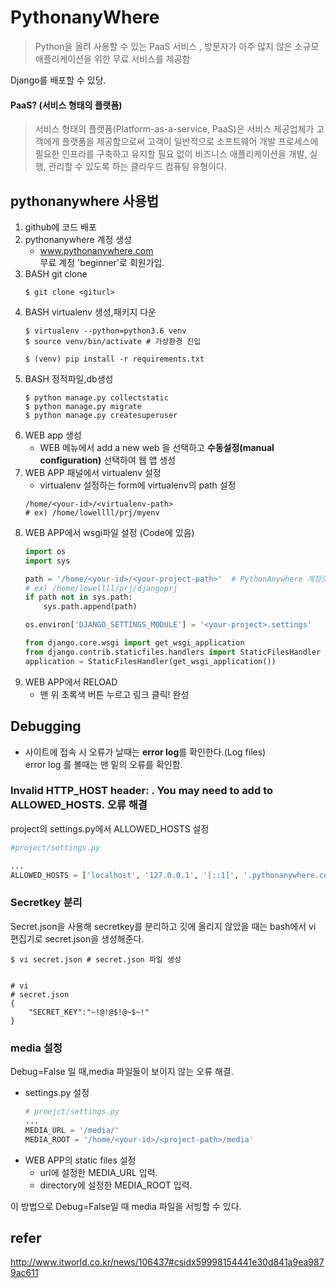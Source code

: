 # PythonanyWhere
> Python을 올려 사용할 수 있는 PaaS 서비스 , 방문자가 아주 많지 않은 소규모 애플리케이션을 위한 무료 서비스를 제공함

Django를 배포할 수 있당.

#### PaaS? (서비스 형태의 플랫폼)
>서비스 형태의 플랫폼(Platform-as-a-service, PaaS)은 서비스 제공업체가 고객에게 플랫폼을 제공함으로써 고객이 일반적으로 소프트웨어 개발 프로세스에 필요한 인프라를 구축하고 유지할 필요 없이 비즈니스 애플리케이션을 개발, 실행, 관리할 수 있도록 하는 클라우드 컴퓨팅 유형이다.

## pythonanywhere 사용법
1. github에 코드 배포 
2. pythonanywhere 계정 생성    
    - www.pythonanywhere.com  
    무료 계정 'beginner'로 회원가입.
3. BASH git clone
    ```
    $ git clone <giturl>
    ```
4. BASH virtualenv 생성,패키지 다운
    ```
    $ virtualenv --python=python3.6 venv
    $ source venv/bin/activate # 가상환경 진입
    
    $ (venv) pip install -r requirements.txt
    ```
5. BASH 정적파일,db생성
    ```
    $ python manage.py collectstatic
    $ python manage.py migrate
    $ python manage.py createsuperuser
    ```
6. WEB app 생성
    - WEB 메뉴에서 add a new web 을 선택하고 <b>수동설정(manual configuration)</b> 선택하여 웹 앱 생성 
7. WEB APP 패널에서 virtualenv 설정
    - virtualenv 설정하는 form에 virtualenv의 path 설정
    ```
    /home/<your-id>/<virtualenv-path>
    # ex) /home/lowellll/prj/myenv
    ```
8. WEB APP에서 wsgi파일 설정 (Code에 있음)
    ```python
    import os
    import sys

    path = '/home/<your-id>/<your-project-path>'  # PythonAnywhere 계정으로 바꾸세요.
    # ex) /home/lowellll/prj/djangoprj
    if path not in sys.path:
        sys.path.append(path)

    os.environ['DJANGO_SETTINGS_MODULE'] = '<your-project>.settings'

    from django.core.wsgi import get_wsgi_application
    from django.contrib.staticfiles.handlers import StaticFilesHandler
    application = StaticFilesHandler(get_wsgi_application())
    ```
9. WEB APP에서 RELOAD 
    - 맨 위 초록색 버튼 누르고 링크 클릭! 완성 

## Debugging
- 사이트에 접속 시 오류가 날때는 <b>error log</b>를 확인한다.(Log files)  
    error log 를 볼때는 맨 밑의 오류를 확인함.

### Invalid HTTP_HOST header: <your-site-name> . You may need to add <your-site-name> to ALLOWED_HOSTS. 오류 해결
project의 settings.py에서 ALLOWED_HOSTS 설정
```python
#project/settings.py

...
ALLOWED_HOSTS = ['localhost', '127.0.0.1', '[::1]', '.pythonanywhere.com'] #  추가
```

### Secretkey 분리
Secret.json을 사용해 secretkey를 분리하고 깃에 올리지 않았을 때는 bash에서 vi 편집기로 secret.json을 생성해준다. 

```
$ vi secret.json # secret.json 파일 생성


# vi
# secret.json
{
    "SECRET_KEY":"~!@!@$!@~$~!"
}
``` 
### media 설정
Debug=False 일 때,media 파일들이 보이지 않는 오류 해결.  

- settings.py 설정
    ```python
    # proejct/settings.py
    ...
    MEDIA_URL = '/media/'
    MEDIA_ROOT = '/home/<your-id>/<project-path>/media'
    ```
- WEB APP의 static files 설정
    - url에 설정한 MEDIA_URL 입력.
    - directory에 설정한 MEDIA_ROOT 입력.

이 방법으로 Debug=False일 때 media 파일을 서빙할 수 있다.
## refer
http://www.itworld.co.kr/news/106437#csidx59998154441e30d841a9ea9879ac611 